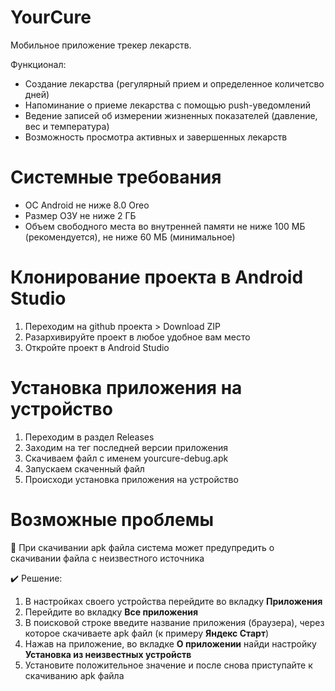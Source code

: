 # YourCure
Мобильное приложение трекер лекарств.

Функционал:
- Создание лекарства (регулярный прием и определенное количетсво дней)
- Напоминание о приеме лекарства с помощью push-уведомлений
- Ведение записей об измерении жизненных показателей (давление, вес и температура)
- Возможность просмотра активных и завершенных лекарств

# Системные требования

- ОС Android не ниже 8.0 Oreo
- Размер ОЗУ не ниже 2 ГБ
- Объем свободного места во внутренней памяти не ниже 100 МБ (рекомендуется), не ниже 60 МБ (минимальное)

# Клонирование проекта в Android Studio
1. Переходим на github проекта > Download ZIP
2. Разархивируйте проект в любое удобное вам место
3. Откройте проект в Android Studio

# Установка приложения на устройство
1. Переходим в раздел Releases
2. Заходим на тег последней версии приложения
3. Скачиваем файл с именем yourcure-debug.apk
4. Запускаем скаченный файл
5. Происходи установка приложения на устройство

# Возможные проблемы

💢 При скачивании apk файла система может предупредить о скачивании файла с неизвестного источника

✔️ Решение:

1. В настройках своего устройства перейдите во вкладку __Приложения__
2. Перейдите во вкладку __Все приложения__
3. В поисковой строке введите название приложения (браузера), через которое скачиваете apk файл (к примеру __Яндекс Старт__)
4. Нажав на приложение, во вкладке __О приложении__ найди настройку __Установка из неизвестных устройств__
5. Установите положительное значение и после снова приступайте к скачиванию apk файла

